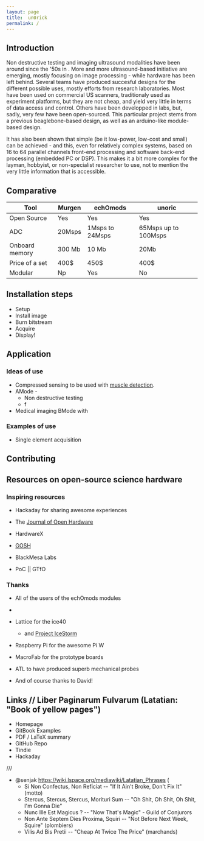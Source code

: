 ```yaml
---
layout: page
title:  un0rick
permalink: /
---
```


## Introduction

Non destructive testing and imaging ultrasound modalities have been around since the '50s in . More and more ultrasound-based initiative are emerging, mostly focusing on image processing - while hardware has been left behind. Several teams have produced succesful designs for the different possible uses, mostly efforts from research laboratories. Most have been used on commercial US scanners, traditionaly used as experiment platforms, but they are not cheap, and yield very little in terms of data access and control. Others have been developped in labs, but, sadly, very few have been open-sourced. This particular project stems from a previous beaglebone-based design, as well as an arduino-like module-based design. 

It has also been shown that simple (be it low-power, low-cost and small) can be achieved - and this, even for relatively complex systems, based on 16 to 64  parallel   channels   front-end  processing and software back-end processing (embedded PC or DSP). This makes it a bit more complex for the layman, hobbyist, or non-specialist researcher to use, not to mention the very little information that is accessible.




## Comparative

| Tool           	| Murgen 	| echOmods        	| unoric               	|
|----------------	|--------	|-----------------	|----------------------	|
| Open Source    	| Yes    	| Yes             	| Yes                  	|
| ADC            	| 20Msps 	| 1Msps to 24Msps 	| 65Msps up to 100Msps 	|
| Onboard memory 	| 300 Mb 	| 10 Mb           	| 20Mb                 	|
| Price of a set	| 400$		| 450$			| 400$			|
| Modular		| Np		| Yes			| No			| 

## Installation steps

* Setup
* Install image
* Burn bitstream
* Acquire
* Display!

## Application

### Ideas of use

* Compressed sensing to be used with [muscle detection]().
* AMode - 
  * Non destructive testing
  * f
* Medical imaging BMode with 


### Examples of use

* Single element acquisition

## Contributing


## Resources on open-source science hardware

### Inspiring resources

* Hackaday for sharing awesome experiences
* The [Journal of Open Hardware](https://openhardware.metajnl.com/)

* HardwareX
* [GOSH](http://openhardware.science/)
* BlackMesa Labs
* PoC || GTfO

### Thanks

* All of the users of the echOmods modules
* 
* Lattice for the ice40
  * and [Project IceStorm](http://www.clifford.at/icestorm/)
* Raspberry Pi for the awesome Pi W

* MacroFab for the prototype boards


 
* ATL to have produced superb mechanical probes

* And of course thanks to David!



## Links // Liber Paginarum Fulvarum (Latatian: "Book of yellow pages")

* Homepage
* GitBook Examples
* PDF / LaTeX summary
* GitHub Repo
* Tindie
* Hackaday



///

* @senjak https://wiki.lspace.org/mediawiki/Latatian_Phrases ( 
  * Si Non Confectus, Non Reficiat -- "If It Ain't Broke, Don't Fix It"  (motto)
  * Stercus, Stercus, Stercus, Morituri Sum -- "Oh Shit, Oh Shit, Oh Shit, I'm Gonna Die"
  * Nunc Ille Est Magicus  ? --  "Now That's Magic" - Guild of Conjurors
  * Non Ante Septem Dies Proxima, Squiri  -- "Not Before Next Week, Squire" (plombiers)
  * Vilis Ad Bis Pretii -- "Cheap At Twice The Price" (marchands)










